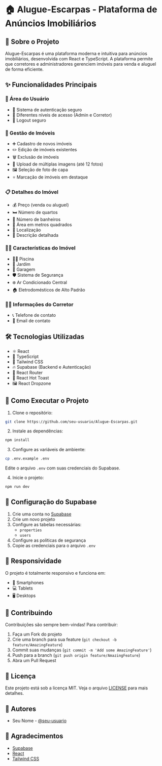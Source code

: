 # 🏠 Alugue-Escarpas - Plataforma de Anúncios Imobiliários

## 📝 Sobre o Projeto
Alugue-Escarpas é uma plataforma moderna e intuitiva para anúncios imobiliários, desenvolvida com React e TypeScript. A plataforma permite que corretores e administradores gerenciem imóveis para venda e aluguel de forma eficiente.

## ✨ Funcionalidades Principais

### 👤 Área do Usuário
- 🔐 Sistema de autenticação seguro
- 👥 Diferentes níveis de acesso (Admin e Corretor)
- 🚪 Logout seguro

### 🏢 Gestão de Imóveis
- ➕ Cadastro de novos imóveis
- ✏️ Edição de imóveis existentes
- 🗑️ Exclusão de imóveis
- 📸 Upload de múltiplas imagens (até 12 fotos)
- 🖼️ Seleção de foto de capa
- ⭐ Marcação de imóveis em destaque

### 📋 Detalhes do Imóvel
- 💰 Preço (venda ou aluguel)
- 🛏️ Número de quartos
- 🚿 Número de banheiros
- 📏 Área em metros quadrados
- 📍 Localização
- 📝 Descrição detalhada

### 🏊‍♂️ Características do Imóvel
- 🏊‍♂️ Piscina
- 🌳 Jardim
- 🚗 Garagem
- 🛡️ Sistema de Segurança
- ❄️ Ar Condicionado Central
- 🏠 Eletrodomésticos de Alto Padrão

### 👨‍💼 Informações do Corretor
- 📞 Telefone de contato
- 📧 Email de contato

## 🛠️ Tecnologias Utilizadas

- ⚛️ React
- 📘 TypeScript
- 🎨 Tailwind CSS
- 🔥 Supabase (Backend e Autenticação)
- 📱 React Router
- 🎯 React Hot Toast
- 🖼️ React Dropzone

## 🚀 Como Executar o Projeto

1. Clone o repositório:
```bash
git clone https://github.com/seu-usuario/Alugue-Escarpas.git
```

2. Instale as dependências:
```bash
npm install
```

3. Configure as variáveis de ambiente:
```bash
cp .env.example .env
```
Edite o arquivo `.env` com suas credenciais do Supabase.

4. Inicie o projeto:
```bash
npm run dev
```

## 🔧 Configuração do Supabase

1. Crie uma conta no [Supabase](https://supabase.com)
2. Crie um novo projeto
3. Configure as tabelas necessárias:
   - `properties`
   - `users`
4. Configure as políticas de segurança
5. Copie as credenciais para o arquivo `.env`

## 📱 Responsividade
O projeto é totalmente responsivo e funciona em:
- 📱 Smartphones
- 💻 Tablets
- 🖥️ Desktops

## 🤝 Contribuindo
Contribuições são sempre bem-vindas! Para contribuir:

1. Faça um Fork do projeto
2. Crie uma branch para sua feature (`git checkout -b feature/AmazingFeature`)
3. Commit suas mudanças (`git commit -m 'Add some AmazingFeature'`)
4. Push para a branch (`git push origin feature/AmazingFeature`)
5. Abra um Pull Request

## 📄 Licença
Este projeto está sob a licença MIT. Veja o arquivo [LICENSE](LICENSE) para mais detalhes.

## 👥 Autores
- Seu Nome - [@seu-usuario](https://github.com/seu-usuario)

## 🙏 Agradecimentos
- [Supabase](https://supabase.com)
- [React](https://reactjs.org)
- [Tailwind CSS](https://tailwindcss.com) 